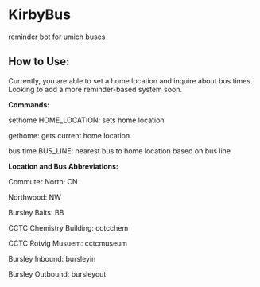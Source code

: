 # KirbyBus
reminder bot for umich buses
## How to Use:
Currently, you are able to set a home location and inquire about bus times. Looking to add a more reminder-based system soon.

**Commands:**

sethome HOME_LOCATION: sets home location

gethome: gets current home location

bus time BUS_LINE: nearest bus to home location based on bus line


**Location and Bus Abbreviations:**

Commuter North: CN

Northwood: NW

Bursley Baits: BB



CCTC Chemistry Building: cctcchem

CCTC Rotvig Musuem: cctcmuseum

Bursley Inbound: bursleyin

Bursley Outbound: bursleyout


